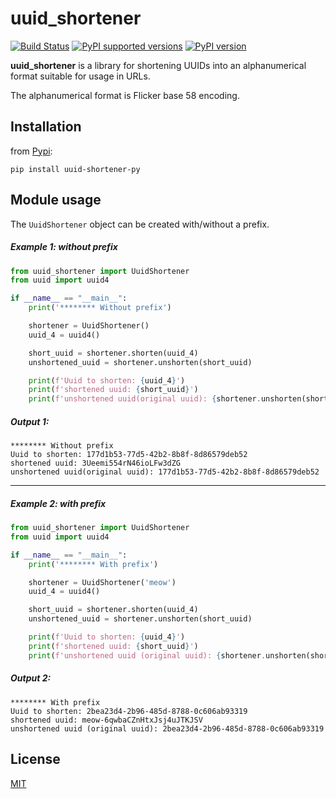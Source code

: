 # uuid_shortener

[![Build Status](https://travis-ci.com/El-Sam/uuid_shortener.svg?branch=master)](https://travis-ci.com/El-Sam/uuid_shortener)
[![PyPI supported versions](https://img.shields.io/pypi/pyversions/uuid-shortener-py.svg)](https://pypi.python.org/pypi/uuid-shortener-py)
[![PyPI version](https://badge.fury.io/py/uuid-shortener-py.svg)](https://badge.fury.io/py/uuid-shortener-py)

**uuid_shortener** is a library for shortening UUIDs into an alphanumerical format suitable for usage in URLs.

The alphanumerical format is Flicker base 58 encoding.

## Installation

from [Pypi](https://pypi.org/project/uuid-shortener-py/):

` pip install uuid-shortener-py `

## Module usage

The `UuidShortener` object can be created with/without a prefix.

##### Example 1: without prefix

```python
from uuid_shortener import UuidShortener
from uuid import uuid4

if __name__ == "__main__":
    print('******** Without prefix')

    shortener = UuidShortener()
    uuid_4 = uuid4()

    short_uuid = shortener.shorten(uuid_4)
    unshortened_uuid = shortener.unshorten(short_uuid)

    print(f'Uuid to shorten: {uuid_4}')
    print(f'shortened uuid: {short_uuid}')
    print(f'unshortened uuid(original uuid): {shortener.unshorten(short_uuid)}')

```

##### Output 1:

```
******** Without prefix
Uuid to shorten: 177d1b53-77d5-42b2-8b8f-8d86579deb52
shortened uuid: 3Ueemi554rN46ioLFw3dZG
unshortened uuid(original uuid): 177d1b53-77d5-42b2-8b8f-8d86579deb52
```
-----
##### Example 2: with prefix

```python
from uuid_shortener import UuidShortener
from uuid import uuid4

if __name__ == "__main__":
    print('******** With prefix')

    shortener = UuidShortener('meow')
    uuid_4 = uuid4()

    short_uuid = shortener.shorten(uuid_4)
    unshortened_uuid = shortener.unshorten(short_uuid)

    print(f'Uuid to shorten: {uuid_4}')
    print(f'shortened uuid: {short_uuid}')
    print(f'unshortened uuid (original uuid): {shortener.unshorten(short_uuid)}')
```

##### Output 2:

```
******** With prefix
Uuid to shorten: 2bea23d4-2b96-485d-8788-0c606ab93319
shortened uuid: meow-6qwbaCZnHtxJsj4uJTKJSV
unshortened uuid (original uuid): 2bea23d4-2b96-485d-8788-0c606ab93319
```


## License

[MIT](./LICENSE)
